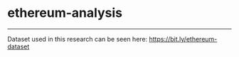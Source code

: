 # ethereum-analysis
---------

Dataset used in this research can be seen here: https://bit.ly/ethereum-dataset
